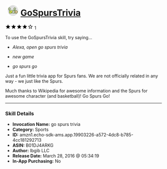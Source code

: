 # &nbsp;<img src="skill_icon" alt="GoSpursTrivia icon" width="36"> [GoSpursTrivia](http://alexa.amazon.com/#skills/amzn1.echo-sdk-ams.app.19903226-a572-4dc8-b785-4cc181292713)
![4 stars](../../images/ic_star_black_18dp_1x.png)![4 stars](../../images/ic_star_black_18dp_1x.png)![4 stars](../../images/ic_star_black_18dp_1x.png)![4 stars](../../images/ic_star_black_18dp_1x.png)![4 stars](../../images/ic_star_border_black_18dp_1x.png) 1

To use the GoSpursTrivia skill, try saying...

* *Alexa, open go spurs trivia*

* *new game*

* *go spurs go*

Just a fun little trivia app for Spurs fans. We are not officially related in any way - we just like the Spurs.

Much thanks to Wikipedia for awesome information and the Spurs for awesome character (and basketball)! Go Spurs Go!

***

### Skill Details

* **Invocation Name:** go spurs trivia
* **Category:** Sports
* **ID:** amzn1.echo-sdk-ams.app.19903226-a572-4dc8-b785-4cc181292713
* **ASIN:** B01DJ4ARKG
* **Author:** Ibgib LLC
* **Release Date:** March 28, 2016 @ 05:34:19
* **In-App Purchasing:** No
